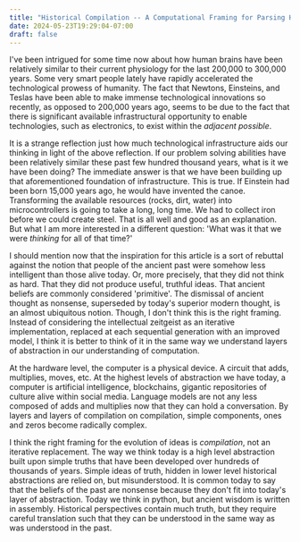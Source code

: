 ```yaml
---
title: "Historical Compilation -- A Computational Framing for Parsing Historical Perspectives"
date: 2024-05-23T19:29:04-07:00
draft: false
---
```


I've been intrigued for some time now about how human brains have been relatively similar to their current physiology for the last 200,000 to 300,000 years. Some very smart people lately have rapidly accelerated the technological prowess of humanity. The fact that Newtons, Einsteins, and Teslas have been able to make immense technological innovations so recently, as opposed to 200,000 years ago, seems to be due to the fact that there is significant available infrastructural opportunity to enable technologies, such as electronics, to exist within the *adjacent possible*. 

It is a strange reflection just how much technological infrastructure aids our thinking in light of the above reflection. If our problem solving abilities have been relatively similar these past few hundred thousand years, what is it we have been doing? The immediate answer is that we have been building up that aforementioned foundation of infrastructure. This is true. If Einstein had been born 15,000 years ago, he would have invented the canoe. Transforming the available resources (rocks, dirt, water) into microcontrollers is going to take a long, long time. We had to collect iron before we could create steel. That is all well and good as an explanation. But what I am more interested in a different question: 'What was it that we were *thinking* for all of that time?'

I should mention now that the inspiration for this article is a sort of rebuttal against the notion that people of the ancient past were somehow less intelligent than those alive today. Or, more precisely, that they did not think as hard. That they did not produce useful, truthful ideas. That ancient beliefs are commonly considered 'primitive'. The dismissal of ancient thought as nonsense, superseded by today's superior modern thought, is an almost ubiquitous notion. Though, I don't think this is the right framing. Instead of considering the intellectual zeitgeist as an iterative implementation, replaced at each sequential generation with an improved model, I think it is better to think of it in the same way we understand layers of abstraction in our understanding of computation. 

At the hardware level, the computer is a physical device. A circuit that adds, multiplies, moves, etc. At the highest levels of abstraction we have today, a computer is artificial intelligence, blockchains, gigantic repositories of culture alive within social media. Language models are not any less composed of adds and multiplies now that they can hold a conversation. By layers and layers of compilation on compilation, simple components, ones and zeros become radically complex.

I think the right framing for the evolution of ideas is *compilation*, not an iterative replacement. The way we think today is a high level abstraction built upon simple truths that have been developed over hundreds of thousands of years. Simple ideas of truth, hidden in lower level historical abstractions are relied on, but misunderstood. It is common today to say that the beliefs of the past are nonsense because they don't fit into today's layer of abstraction. Today we think in python, but ancient wisdom is written in assembly. Historical perspectives contain much truth, but they require careful translation such that they can be understood in the same way as was understood in the past.

